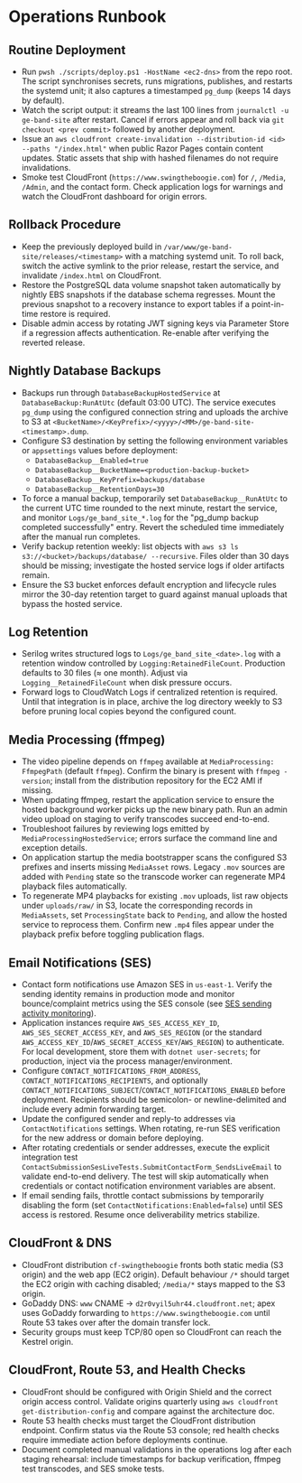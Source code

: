# Operations Runbook

## Routine Deployment
- Run `pwsh ./scripts/deploy.ps1 -HostName <ec2-dns>` from the repo root. The script synchronises secrets, runs migrations, publishes, and restarts the systemd unit; it also captures a timestamped `pg_dump` (keeps 14 days by default).
- Watch the script output: it streams the last 100 lines from `journalctl -u ge-band-site` after restart. Cancel if errors appear and roll back via `git checkout <prev commit>` followed by another deployment.
- Issue an `aws cloudfront create-invalidation --distribution-id <id> --paths "/index.html"` when public Razor Pages contain content updates. Static assets that ship with hashed filenames do not require invalidations.
- Smoke test CloudFront (`https://www.swingtheboogie.com`) for `/`, `/Media`, `/Admin`, and the contact form. Check application logs for warnings and watch the CloudFront dashboard for origin errors.

## Rollback Procedure
- Keep the previously deployed build in `/var/www/ge-band-site/releases/<timestamp>` with a matching systemd unit. To roll back, switch the active symlink to the prior release, restart the service, and invalidate `/index.html` on CloudFront.
- Restore the PostgreSQL data volume snapshot taken automatically by nightly EBS snapshots if the database schema regresses. Mount the previous snapshot to a recovery instance to export tables if a point-in-time restore is required.
- Disable admin access by rotating JWT signing keys via Parameter Store if a regression affects authentication. Re-enable after verifying the reverted release.

## Nightly Database Backups
- Backups run through `DatabaseBackupHostedService` at `DatabaseBackup:RunAtUtc` (default 03:00 UTC). The service executes `pg_dump` using the configured connection string and uploads the archive to S3 at `<BucketName>/<KeyPrefix>/<yyyy>/<MM>/ge-band-site-<timestamp>.dump`.
- Configure S3 destination by setting the following environment variables or `appsettings` values before deployment:
  - `DatabaseBackup__Enabled=true`
  - `DatabaseBackup__BucketName=<production-backup-bucket>`
  - `DatabaseBackup__KeyPrefix=backups/database`
  - `DatabaseBackup__RetentionDays=30`
- To force a manual backup, temporarily set `DatabaseBackup__RunAtUtc` to the current UTC time rounded to the next minute, restart the service, and monitor `Logs/ge_band_site_*.log` for the "pg_dump backup completed successfully" entry. Revert the scheduled time immediately after the manual run completes.
- Verify backup retention weekly: list objects with `aws s3 ls s3://<bucket>/backups/database/ --recursive`. Files older than 30 days should be missing; investigate the hosted service logs if older artifacts remain.
- Ensure the S3 bucket enforces default encryption and lifecycle rules mirror the 30-day retention target to guard against manual uploads that bypass the hosted service.

## Log Retention
- Serilog writes structured logs to `Logs/ge_band_site_<date>.log` with a retention window controlled by `Logging:RetainedFileCount`. Production defaults to 30 files (≈ one month). Adjust via `Logging__RetainedFileCount` when disk pressure occurs.
- Forward logs to CloudWatch Logs if centralized retention is required. Until that integration is in place, archive the log directory weekly to S3 before pruning local copies beyond the configured count.

## Media Processing (ffmpeg)
- The video pipeline depends on `ffmpeg` available at `MediaProcessing: FfmpegPath` (default `ffmpeg`). Confirm the binary is present with `ffmpeg -version`; install from the distribution repository for the EC2 AMI if missing.
- When updating ffmpeg, restart the application service to ensure the hosted background worker picks up the new binary path. Run an admin video upload on staging to verify transcodes succeed end-to-end.
- Troubleshoot failures by reviewing logs emitted by `MediaProcessingHostedService`; errors surface the command line and exception details.
- On application startup the media bootstrapper scans the configured S3 prefixes and inserts missing `MediaAsset` rows. Legacy `.mov` sources are added with `Pending` state so the transcode worker can regenerate MP4 playback files automatically.
- To regenerate MP4 playbacks for existing `.mov` uploads, list raw objects under `uploads/raw/` in S3, locate the corresponding records in `MediaAssets`, set `ProcessingState` back to `Pending`, and allow the hosted service to reprocess them. Confirm new `.mp4` files appear under the playback prefix before toggling publication flags.

## Email Notifications (SES)
- Contact form notifications use Amazon SES in `us-east-1`. Verify the sending identity remains in production mode and monitor bounce/complaint metrics using the SES console (see [SES sending activity monitoring](https://docs.aws.amazon.com/ses/latest/dg/monitor-sending-activity.html)).
- Application instances require `AWS_SES_ACCESS_KEY_ID`, `AWS_SES_SECRET_ACCESS_KEY`, and `AWS_SES_REGION` (or the standard `AWS_ACCESS_KEY_ID`/`AWS_SECRET_ACCESS_KEY`/`AWS_REGION`) to authenticate. For local development, store them with `dotnet user-secrets`; for production, inject via the process manager/environment.
- Configure `CONTACT_NOTIFICATIONS_FROM_ADDRESS`, `CONTACT_NOTIFICATIONS_RECIPIENTS`, and optionally `CONTACT_NOTIFICATIONS_SUBJECT`/`CONTACT_NOTIFICATIONS_ENABLED` before deployment. Recipients should be semicolon- or newline-delimited and include every admin forwarding target.
- Update the configured sender and reply-to addresses via `ContactNotifications` settings. When rotating, re-run SES verification for the new address or domain before deploying.
- After rotating credentials or sender addresses, execute the explicit integration test `ContactSubmissionSesLiveTests.SubmitContactForm_SendsLiveEmail` to validate end-to-end delivery. The test will skip automatically when credentials or contact notification environment variables are absent.
- If email sending fails, throttle contact submissions by temporarily disabling the form (set `ContactNotifications:Enabled=false`) until SES access is restored. Resume once deliverability metrics stabilize.

## CloudFront & DNS
- CloudFront distribution `cf-swingtheboogie` fronts both static media (S3 origin) and the web app (EC2 origin). Default behaviour `/*` should target the EC2 origin with caching disabled; `/media/*` stays mapped to the S3 origin.
- GoDaddy DNS: `www` CNAME → `d2r0vyil5uhr44.cloudfront.net`; apex uses GoDaddy forwarding to `https://www.swingtheboogie.com` until Route 53 takes over after the domain transfer lock.
- Security groups must keep TCP/80 open so CloudFront can reach the Kestrel origin.

## CloudFront, Route 53, and Health Checks
- CloudFront should be configured with Origin Shield and the correct origin access control. Validate origins quarterly using `aws cloudfront get-distribution-config` and compare against the architecture doc.
- Route 53 health checks must target the CloudFront distribution endpoint. Confirm status via the Route 53 console; red health checks require immediate action before deployments continue.
- Document completed manual validations in the operations log after each staging rehearsal: include timestamps for backup verification, ffmpeg test transcodes, and SES smoke tests.
